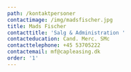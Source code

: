 ```yaml
---
path: /kontaktpersoner
contactimage: /img/madsfischer.jpg
title: Mads Fischer
contacttitle: 'Salg & Administration '
contacteducation: Cand. Merc. SMc
contacttelephone: +45 53705222
contactemail: mf@capleasing.dk
order: '1'
---
```


